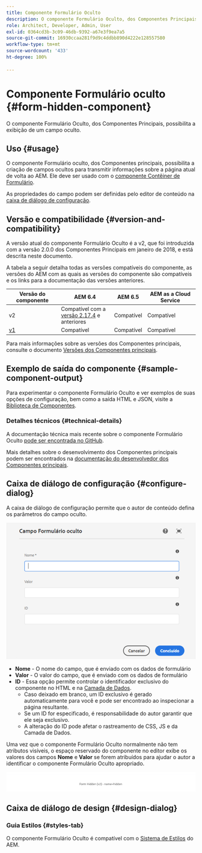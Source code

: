 ```yaml
---
title: Componente Formulário Oculto
description: O componente Formulário Oculto, dos Componentes Principais, possibilita a exibição de um campo oculto.
role: Architect, Developer, Admin, User
exl-id: 0364cd3b-3c09-46db-9392-a67e3f9ea7a5
source-git-commit: 16930ccaa281f9d9c4ddbb890d4222e128557580
workflow-type: tm+mt
source-wordcount: '433'
ht-degree: 100%

---
```


# Componente Formulário oculto {#form-hidden-component}

O componente Formulário Oculto, dos Componentes Principais, possibilita a exibição de um campo oculto.

## Uso {#usage}

O componente Formulário oculto, dos Componentes principais, possibilita a criação de campos ocultos para transmitir informações sobre a página atual de volta ao AEM. Ele deve ser usado com o [componente Contêiner de Formulário](form-container.md).

As propriedades do campo podem ser definidas pelo editor de conteúdo na [caixa de diálogo de configuração](form-hidden.md).

## Versão e compatibilidade {#version-and-compatibility}

A versão atual do componente Formulário Oculto é a v2, que foi introduzida com a versão 2.0.0 dos Componentes Principais em janeiro de 2018, e está descrita neste documento.

A tabela a seguir detalha todas as versões compatíveis do componente, as versões do AEM com as quais as versões do componente são compatíveis e os links para a documentação das versões anteriores.

| Versão do componente | AEM 6.4 | AEM 6.5 | AEM as a Cloud Service |
|--- |--- |--- |---|
| v2 | Compatível  com a <br>[versão 2.17.4](/help/versions.md) e anteriores | Compatível | Compatível |
| [v1](/help/components/v1/form-hidden-v1.md) | Compatível | Compatível | Compatível |

Para mais informações sobre as versões dos Componentes principais, consulte o documento [Versões dos Componentes principais](/help/versions.md).

## Exemplo de saída do componente {#sample-component-output}

Para experimentar o componente Formulário Oculto e ver exemplos de suas opções de configuração, bem como a saída HTML e JSON, visite a [Biblioteca de Componentes](https://adobe.com/go/aem_cmp_library_form_hidden_br).

### Detalhes técnicos {#technical-details}

A documentação técnica mais recente sobre o componente Formulário Oculto [pode ser encontrada no GitHub](https://adobe.com/go/aem_cmp_tech_form_hidden_v2_br).

Mais detalhes sobre o desenvolvimento dos Componentes principais podem ser encontrados na [documentação do desenvolvedor dos Componentes principais](/help/developing/overview.md).

## Caixa de diálogo de configuração {#configure-dialog}

A caixa de diálogo de configuração permite que o autor de conteúdo defina os parâmetros do campo oculto.

![Caixa de diálogo de edição do Formulário Oculto](/help/assets/form-hidden-edit.png)

* **Nome** - O nome do campo, que é enviado com os dados de formulário
* **Valor** - O valor do campo, que é enviado com os dados de formulário
* **ID** - Essa opção permite controlar o identificador exclusivo do componente no HTML e na [Camada de Dados](/help/developing/data-layer/overview.md).
   * Caso deixado em branco, um ID exclusivo é gerado automaticamente para você e pode ser encontrado ao inspecionar a página resultante.
   * Se um ID for especificado, é responsabilidade do autor garantir que ele seja exclusivo.
   * A alteração do ID pode afetar o rastreamento de CSS, JS e da Camada de Dados.

Uma vez que o componente Formulário Oculto normalmente não tem atributos visíveis, o espaço reservado do componente no editor exibe os valores dos campos **Nome** e **Valor** se forem atribuídos para ajudar o autor a identificar o componente Formulário Oculto apropriado.

![Exemplo do componente Formulário Oculto](/help/assets/form-hidden-example.png)

## Caixa de diálogo de design {#design-dialog}

### Guia Estilos {#styles-tab}

O componente Formulário Oculto é compatível com o [Sistema de Estilos](/help/get-started/authoring.md#component-styling) do AEM.

